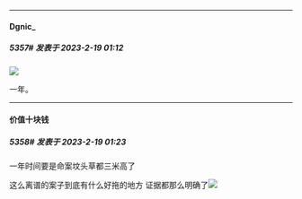 
*****

####  Dgnic_  
##### 5357#       发表于 2023-2-19 01:12

<img src="https://p.sda1.dev/9/71c7ead8d5f04dbe7ac6017f778713e0/be011171.jpg" referrerpolicy="no-referrer">

一年。


*****

####  价值十块钱  
##### 5358#       发表于 2023-2-19 01:23

一年时间要是命案坟头草都三米高了

这么离谱的案子到底有什么好拖的地方 证据都那么明确了<img src="https://static.saraba1st.com/image/smiley/face2017/163.png" referrerpolicy="no-referrer">

